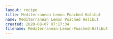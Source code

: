 ```yaml
---
layout: recipe
title: Mediterranean Lemon Poached Halibut
name: Mediterranean Lemon Poached Halibut
created: 2020-08-07 07:17:34
filename: Mediterranean-Lemon-Poached-Halibut
---
```

